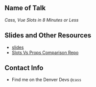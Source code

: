 ## Name of Talk 
_Cass, Vue Slots in 8 Minutes or Less_

## Slides and Other Resources
* [slides](https://slides.com/cassandratorske/vue-slots-in-8-minutes-or-less)
* [Slots Vs Props Comparison Repo](https://github.com/CassandraGoose/props-vs-slots)

## Contact Info
* Find me on the Denver Devs `@cass`